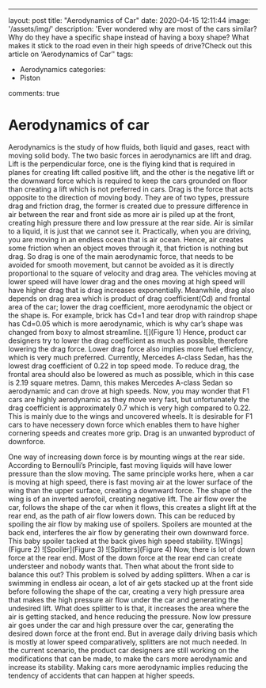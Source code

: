 ---
layout: post
title: "Aerodynamics of Car"
date: 2020-04-15 12:11:44
image: '/assets/img/'
description: 'Ever wondered why are most of the cars similar? Why do they have a specific shape instead of having a boxy shape?  What makes it stick to the road even in their high speeds of drive?Check out this article on ‘Aerodynamics of Car’'
tags:
- Aerodynamics
categories:
- Piston

comments: true
# Aerodynamics of car

Aerodynamics is the study of how fluids, both liquid and gases, react with moving solid body. The two basic forces in aerodynamics are lift and drag. Lift is the perpendicular force, one is the flying kind that is required in planes for creating lift called positive lift, and the other is the negative lift or the downward force which is required to keep the cars grounded on floor than creating a lift which is not preferred in cars. Drag is the force that acts opposite to the direction of moving body. They are of two types, pressure drag and friction drag, the former is created due to pressure difference in air between the rear and front side as more air is piled up at the front, creating high pressure there and low pressure at the rear side.
Air is similar to a liquid, it is just that we cannot see it. Practically, when you are driving, you are moving in an endless ocean that is air ocean. Hence, air creates some friction when an object moves through it, that friction is nothing but drag. So drag is one of the main aerodynamic force, that needs to be avoided for smooth movement, but cannot be avoided as it is directly proportional to the square of velocity and drag area. The vehicles moving at lower speed will have lower drag and the ones moving at high speed will have higher drag that is drag increases exponentially. Meanwhile, drag also depends on drag area which is product of drag coefficient(Cd) and frontal area of the car; lower the drag coefficient, more aerodynamic the object or the shape is. For example, brick has Cd=1 and tear drop with raindrop shape has Cd=0.05 which is more aerodynamic, which is why car’s shape was changed from boxy to almost streamline.
![](Figure 1)
Hence, product car designers try to lower the drag coefficient as much as possible, therefore lowering the drag force. Lower drag force also implies more fuel efficiency, which is very much preferred. Currently, Mercedes A-class Sedan, has the lowest drag coefficient of 0.22 in top speed mode. To reduce drag, the frontal area should also be lowered as much as possible, which in this case is 2.19 square metres. Damn, this makes Mercedes A-class Sedan so aerodynamic and can drove at high speeds. Now, you may wonder that F1 cars are highly aerodynamic as they move very fast, but unfortunately the drag coefficient is approximately 0.7 which is very high compared to 0.22. This is mainly due to the wings and uncovered wheels. It is desirable for F1 cars to have necessery down force which enables them to have higher cornering speeds and creates more grip. Drag is an unwanted byproduct of downforce.  

One way of increasing down force is by mounting wings at the rear side. According to Bernoulli’s Principle, fast moving liquids will have lower pressure than the slow moving. The same principle works here, when a car is moving at high speed, there is fast moving air at the lower surface of the wing than the upper surface, creating a downward force. The shape of the wing is of an inverted aerofoil, creating negative lift. The air flow over the car, follows the shape of the car when it flows, this creates a slight lift at the rear end, as the path of air flow lowers down. This can be reduced by spoiling the air flow by making use of spoilers. Spoilers are mounted at the back end, interferes the air flow by generating their own downward force. This baby spoiler tacked at the back gives high speed stability.
![Wings](Figure 2)
![Spoiler](Figure 3)
![Splitters](Figure 4)
Now, there is lot of down force at the rear end. Most of the down force at the rear end can create understeer and nobody wants that. Then what about the front side to balance this out? This problem is solved by adding splitters. When a car is swimming in endless air ocean, a lot of air gets stacked up at the front side before following the shape of the car, creating a very high pressure area that makes the high pressure air flow under the car and generating the undesired lift. What does splitter to is that, it increases the area where the air is getting stacked, and hence reducing the pressure. Now low pressure air goes under the car and high pressure over the car, generating the desired down force at the front end. But in average daily driving basis which is mostly at lower speed comparatively, splitters are not much needed.
In the current scenario, the product car designers are still working on the modifications that can be made, to make the cars more aerodynamic and increase its stability. Making cars more aerodynamic implies reducing the tendency of accidents that can happen at higher speeds.


